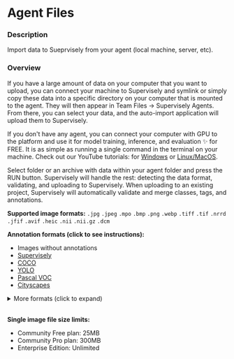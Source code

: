 # Agent Files

### Description

Import data to Sueprvisely from your agent (local machine, server, etc).

### Overview

If you have a large amount of data on your computer that you want to upload, you can connect your machine to Supervisely and symlink or simply copy these data into a specific directory on your computer that is mounted to the agent. They will then appear in Team Files -> Supervisely Agents.
From there, you can select your data, and the auto-import application will upload them to Supervisely.

If you don't have any agent, you can connect your computer with GPU to the platform and use it for model training, inference, and evaluation ✨ for FREE. It is as simple as running a single command in the terminal on your machine. Check out our YouTube tutorials: for [Windows](https://www.youtube.com/watch?v=WR9qrPTn2X8) or [Linux/MacOS](https://www.youtube.com/watch?v=aO7Zc4kTrVg).

Select folder or an archive with data within your agent folder and press the RUN button. Supervisely will handle the rest: detecting the data format, validating, and uploading to Supervisely.
When uploading to an existing project, Supervisely will automatically validate and merge classes, tags, and annotations.

**Supported image formats:** `.jpg` `.jpeg` `.mpo` `.bmp` `.png` `.webp` `.tiff` `.tif` `.nrrd` `.jfif` `.avif` `.heic` `.nii` `.nii.gz` `.dcm`

**Annotation formats (click to see instructions):**

- Images without annotations
- [Supervisely]()
- [COCO]()
- [YOLO]()
- [Pascal VOC]()
- [Cityscapes]()

<details>
  <summary>More formats (click to expand)</summary>

- [Images with masks]()
- [Multi-view images]()
- [Multispectral images]()
- [Medical 2D (single)]()
- [Links from CSV or txt]()
- [PDFs pages as images]()

</details>

<br>

**Single image file size limits:**

- Community Free plan: 25MB
- Community Pro plan: 300MB
- Enterprise Edition: Unlimited
